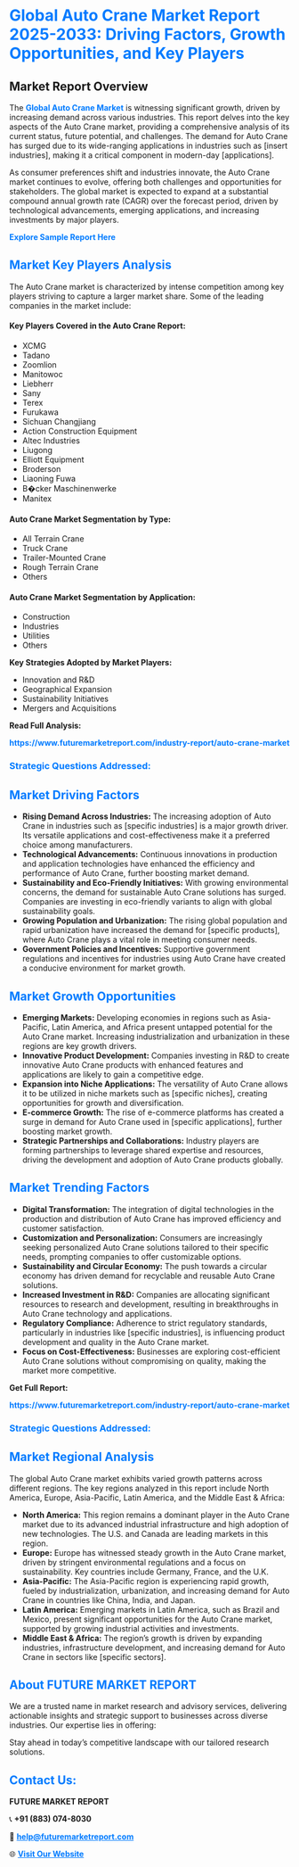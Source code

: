 <h1 style="color: #007BFF;">Global Auto Crane Market Report 2025-2033: Driving Factors, Growth Opportunities, and Key Players</h1>

<section id="overview">
<h2>Market Report Overview</h2>
<p>The <a href="https://www.futuremarketreport.com/industry-report/auto-crane-market" style="color: #007BFF; text-decoration: none;"><strong>Global Auto Crane Market</strong></a> is witnessing significant growth, driven by increasing demand across various industries. This report delves into the key aspects of the Auto Crane market, providing a comprehensive analysis of its current status, future potential, and challenges. The demand for Auto Crane has surged due to its wide-ranging applications in industries such as [insert industries], making it a critical component in modern-day [applications].</p>
<p>As consumer preferences shift and industries innovate, the Auto Crane market continues to evolve, offering both challenges and opportunities for stakeholders. The global market is expected to expand at a substantial compound annual growth rate (CAGR) over the forecast period, driven by technological advancements, emerging applications, and increasing investments by major players.</p>
</section>

<section id="overview">
<p><a href="https://www.futuremarketreport.com/request-sample/reportId=28216" style="color: #007BFF; text-decoration: none;"><strong>Explore Sample Report Here</strong></a></p>
</section>

<section id="key-players">
<h2 style="color: #007BFF;">Market Key Players Analysis</h2>
<p>The Auto Crane market is characterized by intense competition among key players striving to capture a larger market share. Some of the leading companies in the market include:</p>
<h4>Key Players Covered in the Auto Crane Report:</h4>
<ul><li>XCMG</li><li>Tadano</li><li>Zoomlion</li><li>Manitowoc</li><li>Liebherr</li><li>Sany</li><li>Terex</li><li>Furukawa</li><li>Sichuan Changjiang</li><li>Action Construction Equipment</li><li>Altec Industries</li><li>Liugong</li><li>Elliott Equipment</li><li>Broderson</li><li>Liaoning Fuwa</li><li>B�cker Maschinenwerke</li><li>Manitex</li></ul>
<h4>Auto Crane Market Segmentation by Type:</h4>
<ul><li>All Terrain Crane</li><li>Truck Crane</li><li>Trailer-Mounted Crane</li><li>Rough Terrain Crane</li><li>Others</li></ul>

<h4>Auto Crane Market Segmentation by Application:</h4>
<ul><li>Construction</li><li>Industries</li><li>Utilities</li><li>Others</li></ul>
<p><strong>Key Strategies Adopted by Market Players:</strong></p>
<ul>
<li>Innovation and R&D</li>
<li>Geographical Expansion</li>
<li>Sustainability Initiatives</li>
<li>Mergers and Acquisitions</li>
</ul>
</section>

<section>
<p><strong>Read Full Analysis: </strong></p><a href="https://www.futuremarketreport.com/industry-report/auto-crane-market" style="color: #007BFF; text-decoration: none;"><strong>https://www.futuremarketreport.com/industry-report/auto-crane-market</strong></a>
<h3 style="color: #007BFF;">Strategic Questions Addressed:</h3>
</section>

<section id="driving-factors">
<h2 style="color: #007BFF;">Market Driving Factors</h2>
<ul>
<li><strong>Rising Demand Across Industries:</strong> The increasing adoption of Auto Crane in industries such as [specific industries] is a major growth driver. Its versatile applications and cost-effectiveness make it a preferred choice among manufacturers.</li>
<li><strong>Technological Advancements:</strong> Continuous innovations in production and application technologies have enhanced the efficiency and performance of Auto Crane, further boosting market demand.</li>
<li><strong>Sustainability and Eco-Friendly Initiatives:</strong> With growing environmental concerns, the demand for sustainable Auto Crane solutions has surged. Companies are investing in eco-friendly variants to align with global sustainability goals.</li>
<li><strong>Growing Population and Urbanization:</strong> The rising global population and rapid urbanization have increased the demand for [specific products], where Auto Crane plays a vital role in meeting consumer needs.</li>
<li><strong>Government Policies and Incentives:</strong> Supportive government regulations and incentives for industries using Auto Crane have created a conducive environment for market growth.</li>
</ul>
</section>

<section id="growth-opportunities">
<h2 style="color: #007BFF;">Market Growth Opportunities</h2>
<ul>
<li><strong>Emerging Markets:</strong> Developing economies in regions such as Asia-Pacific, Latin America, and Africa present untapped potential for the Auto Crane market. Increasing industrialization and urbanization in these regions are key growth drivers.</li>
<li><strong>Innovative Product Development:</strong> Companies investing in R&D to create innovative Auto Crane products with enhanced features and applications are likely to gain a competitive edge.</li>
<li><strong>Expansion into Niche Applications:</strong> The versatility of Auto Crane allows it to be utilized in niche markets such as [specific niches], creating opportunities for growth and diversification.</li>
<li><strong>E-commerce Growth:</strong> The rise of e-commerce platforms has created a surge in demand for Auto Crane used in [specific applications], further boosting market growth.</li>
<li><strong>Strategic Partnerships and Collaborations:</strong> Industry players are forming partnerships to leverage shared expertise and resources, driving the development and adoption of Auto Crane products globally.</li>
</ul>
</section>

<section id="trending-factors">
<h2 style="color: #007BFF;">Market Trending Factors</h2>
<ul>
<li><strong>Digital Transformation:</strong> The integration of digital technologies in the production and distribution of Auto Crane has improved efficiency and customer satisfaction.</li>
<li><strong>Customization and Personalization:</strong> Consumers are increasingly seeking personalized Auto Crane solutions tailored to their specific needs, prompting companies to offer customizable options.</li>
<li><strong>Sustainability and Circular Economy:</strong> The push towards a circular economy has driven demand for recyclable and reusable Auto Crane solutions.</li>
<li><strong>Increased Investment in R&D:</strong> Companies are allocating significant resources to research and development, resulting in breakthroughs in Auto Crane technology and applications.</li>
<li><strong>Regulatory Compliance:</strong> Adherence to strict regulatory standards, particularly in industries like [specific industries], is influencing product development and quality in the Auto Crane market.</li>
<li><strong>Focus on Cost-Effectiveness:</strong> Businesses are exploring cost-efficient Auto Crane solutions without compromising on quality, making the market more competitive.</li>
</ul>
</section>

<section>
<p><strong>Get Full Report: </strong></p><a href="https://www.futuremarketreport.com/industry-report/auto-crane-market" style="color: #007BFF; text-decoration: none;"><strong>https://www.futuremarketreport.com/industry-report/auto-crane-market</strong></a>
<h3 style="color: #007BFF;">Strategic Questions Addressed:</h3>
</section>


<section id="regional-analysis">
<h2 style="color: #007BFF;">Market Regional Analysis</h2>
<p>The global Auto Crane market exhibits varied growth patterns across different regions. The key regions analyzed in this report include North America, Europe, Asia-Pacific, Latin America, and the Middle East & Africa:</p>
<ul>
<li><strong>North America:</strong> This region remains a dominant player in the Auto Crane market due to its advanced industrial infrastructure and high adoption of new technologies. The U.S. and Canada are leading markets in this region.</li>
<li><strong>Europe:</strong> Europe has witnessed steady growth in the Auto Crane market, driven by stringent environmental regulations and a focus on sustainability. Key countries include Germany, France, and the U.K.</li>
<li><strong>Asia-Pacific:</strong> The Asia-Pacific region is experiencing rapid growth, fueled by industrialization, urbanization, and increasing demand for Auto Crane in countries like China, India, and Japan.</li>
<li><strong>Latin America:</strong> Emerging markets in Latin America, such as Brazil and Mexico, present significant opportunities for the Auto Crane market, supported by growing industrial activities and investments.</li>
<li><strong>Middle East & Africa:</strong> The region’s growth is driven by expanding industries, infrastructure development, and increasing demand for Auto Crane in sectors like [specific sectors].</li>
</ul>
</section>

<footer>
<h2 style="color: #007BFF;">About FUTURE MARKET REPORT</h2>
<p>We are a trusted name in market research and advisory services, delivering actionable insights and strategic support to businesses across diverse industries. Our expertise lies in offering:</p>

<p>Stay ahead in today’s competitive landscape with our tailored research solutions.</p>

<h2 style="color: #007BFF;">Contact Us:</h2>
<p><strong>FUTURE MARKET REPORT</strong></p>
<p>📞 <strong>+91 (883) 074-8030</strong></p>
<p>📧 <strong><a href="mailto:help@futuremarketreport.com" style="color: #007BFF;">help@futuremarketreport.com</a></strong></p>
<p>🌐 <strong><a href="https://www.futuremarketreport.com/" style="color: #007BFF;">Visit Our Website</a></strong></p>
</footer>